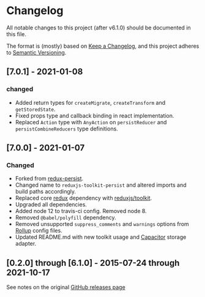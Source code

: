 # Changelog
All notable changes to this project (after v6.1.0) should be documented in this file.

The format is (mostly) based on [Keep a Changelog](https://keepachangelog.com/en/1.0.0/),
and this project adheres to [Semantic Versioning](https://semver.org/spec/v2.0.0.html).

## [7.0.1] - 2021-01-08
### changed
- Added return types for `createMigrate`, `createTransform` and `getStoredState`.
- Fixed props type and callback binding in react implementation.
- Replaced `Action` type with `AnyAction` on `persistReducer` and `persistCombineReducers` type definitions.

## [7.0.0] - 2021-01-07
### Changed
- Forked from [redux-persist](https://github.com/rt2zz/redux-persist/).
- Changed name to `reduxjs-toolkit-persist` and altered imports and build paths accordingly.
- Replaced core [redux](https://github.com/reduxjs/redux) dependency with [reduxjs/toolkit](https://github.com/reduxjs/redux-toolkit).
- Upgraded all dependencies.
- Added node 12 to travis-ci config. Removed node 8.
- Removed `@babel/polyfill` dependency.
- Removed unsupported `suppress_comments` and `warnings` options from [Rollup](https://github.com/rollup/rollup) config files.
- Updated README.md with new toolkit usage and [Capacitor](https://github.com/ryanwillis/redux-persist-capacitor) storage adapter.


## [0.2.0] through [6.1.0] - 2015-07-24 through 2021-10-17

See notes on the original [GitHub releases page](https://github.com/rt2zz/redux-persist/releases)
